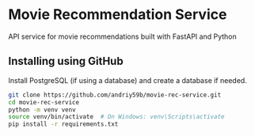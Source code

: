 # Movie Recommendation Service  
API service for movie recommendations built with FastAPI and Python

## Installing using GitHub

Install PostgreSQL (if using a database) and create a database if needed.

```bash
git clone https://github.com/andriy59b/movie-rec-service.git
cd movie-rec-service
python -m venv venv
source venv/bin/activate  # On Windows: venv\Scripts\activate
pip install -r requirements.txt
